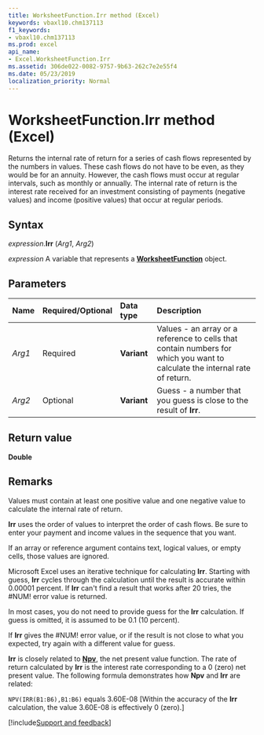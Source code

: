 ```yaml
---
title: WorksheetFunction.Irr method (Excel)
keywords: vbaxl10.chm137113
f1_keywords:
- vbaxl10.chm137113
ms.prod: excel
api_name:
- Excel.WorksheetFunction.Irr
ms.assetid: 306de022-0082-9757-9b63-262c7e2e55f4
ms.date: 05/23/2019
localization_priority: Normal
---
```



# WorksheetFunction.Irr method (Excel)

Returns the internal rate of return for a series of cash flows represented by the numbers in values. These cash flows do not have to be even, as they would be for an annuity. However, the cash flows must occur at regular intervals, such as monthly or annually. The internal rate of return is the interest rate received for an investment consisting of payments (negative values) and income (positive values) that occur at regular periods.


## Syntax

_expression_.**Irr** (_Arg1_, _Arg2_)

_expression_ A variable that represents a **[WorksheetFunction](Excel.WorksheetFunction.md)** object.


## Parameters

|Name|Required/Optional|Data type|Description|
|:-----|:-----|:-----|:-----|
| _Arg1_|Required| **Variant**|Values - an array or a reference to cells that contain numbers for which you want to calculate the internal rate of return.|
| _Arg2_|Optional| **Variant**|Guess - a number that you guess is close to the result of **Irr**.|

## Return value

**Double**


## Remarks

Values must contain at least one positive value and one negative value to calculate the internal rate of return.
    
**Irr** uses the order of values to interpret the order of cash flows. Be sure to enter your payment and income values in the sequence that you want.
    
If an array or reference argument contains text, logical values, or empty cells, those values are ignored.
    
Microsoft Excel uses an iterative technique for calculating **Irr**. Starting with guess, **Irr** cycles through the calculation until the result is accurate within 0.00001 percent. If **Irr** can't find a result that works after 20 tries, the #NUM! error value is returned.
    
In most cases, you do not need to provide guess for the **Irr** calculation. If guess is omitted, it is assumed to be 0.1 (10 percent).
    
If **Irr** gives the #NUM! error value, or if the result is not close to what you expected, try again with a different value for guess.
    
**Irr** is closely related to **[Npv](excel.worksheetfunction.npv.md)**, the net present value function. The rate of return calculated by **Irr** is the interest rate corresponding to a 0 (zero) net present value. The following formula demonstrates how **Npv** and **Irr** are related:

`NPV(IRR(B1:B6),B1:B6)` equals 3.60E-08 [Within the accuracy of the **Irr** calculation, the value 3.60E-08 is effectively 0 (zero).]




[!include[Support and feedback](~/includes/feedback-boilerplate.md)]